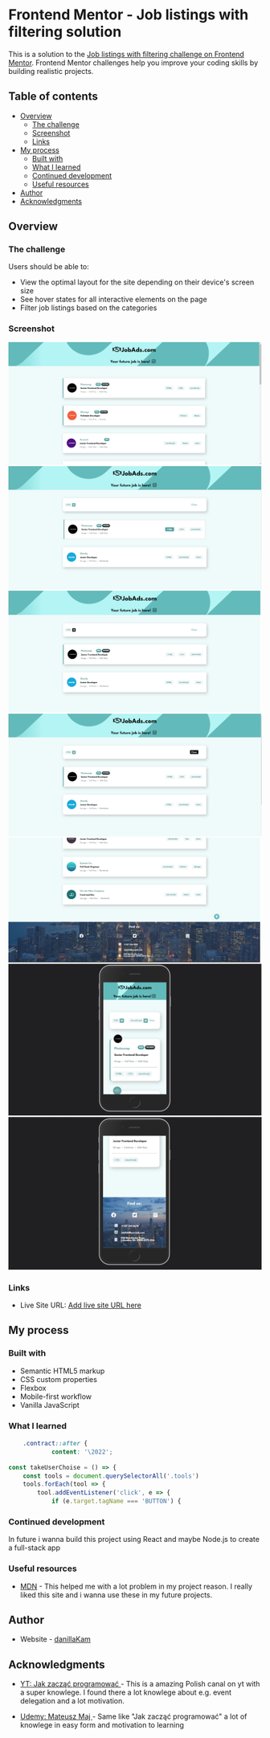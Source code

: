 # Frontend Mentor - Job listings with filtering solution

This is a solution to the [Job listings with filtering challenge on Frontend Mentor](https://www.frontendmentor.io/challenges/job-listings-with-filtering-ivstIPCt). Frontend Mentor challenges help you improve your coding skills by building realistic projects.

## Table of contents

- [Overview](#overview)
  - [The challenge](#the-challenge)
  - [Screenshot](#screenshot)
  - [Links](#links)
- [My process](#my-process)
  - [Built with](#built-with)
  - [What I learned](#what-i-learned)
  - [Continued development](#continued-development)
  - [Useful resources](#useful-resources)
- [Author](#author)
- [Acknowledgments](#acknowledgments)

## Overview

### The challenge

Users should be able to:

- View the optimal layout for the site depending on their device's screen size
- See hover states for all interactive elements on the page
- Filter job listings based on the categories

### Screenshot

![](/design/Screenshot.png)
![](/design/ScreenshotActive.png)
![](/design/ScreenshotActive2.png)
![](/design/ScreenshotActive3.png)
![](/design/ScreenshotFooter.png)
![](/design/ScreenshotMobile.png)
![](/design/ScreenshotMobile2.png)

### Links

- Live Site URL: [Add live site URL here](https://danillakam.github.io/JobsAds/index.html)

## My process

### Built with

- Semantic HTML5 markup
- CSS custom properties
- Flexbox
- Mobile-first workflow
- Vanilla JavaScript

### What I learned

```css - add a dot between a words
	.contract::after {
			content: '\2022';
```

```js - event delegation
const takeUserChoise = () => {
	const tools = document.querySelectorAll('.tools')
	tools.forEach(tool => {
		tool.addEventListener('click', e => {
			if (e.target.tagName === 'BUTTON') {
```

### Continued development

In future i wanna build this project using React and maybe Node.js to create a full-stack app

### Useful resources

- [MDN](https://developer.mozilla.org/en-US/) - This helped me with a lot problem in my project reason. I really liked this site and i wanna use these in my future projects.

## Author

- Website - [danillaKam](https://github.com/DanillaKam)

## Acknowledgments

- [YT: Jak zacząć programować ](https://www.youtube.com/@JZP) - This is a amazing Polish canal on yt with a super knowlege. I found there a lot knowlege about e.g. event delegation and a lot motivation.

- [Udemy: Mateusz Maj ](https://www.udemy.com/user/majek-2/) - Same like "Jak zacząć programować" a lot of knowlege in easy form and motivation to learning
